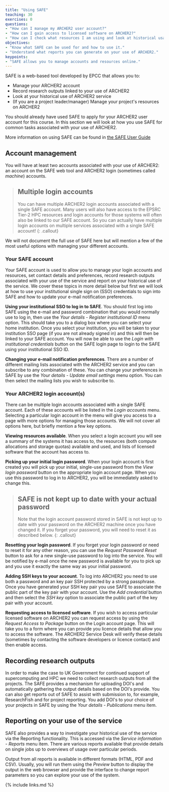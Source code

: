 ```yaml
---
title: "Using SAFE"
teaching: 30
exercises: 0
questions:
- "How can I manage my ARCHER2 user account?"
- "How can I gain access to licensed software on ARCHER2?"
- "How can I check what resources I am using and look at historical usage?"
objectives:
- "Know what SAFE can be used for and how to use it."
- "Understand what reports you can generate on your use of ARCHER2."
keypoints:
- "SAFE allows you to manage accounts and resources online."
---
```


SAFE is a web-based tool developed by EPCC that allows you to:

* Manage your ARCHER2 account
* Record research outputs linked to your use of ARCHER2
* Look at your historical use of ARCHER2 service
* (If you are a project leader/manager) Manage your project's resources on ARCHER2

You should already have used SAFE to apply for your ARCHER2 user account for this course. In
this section we will look at how you use SAFE for common tasks associated with your use of
ARCHER2.

More information on using SAFE can be found in
[the SAFE User Guide](https://www.archer2.ac.uk/documentation/safe-guide/)

## Account management

You will have at least two accounts associated with your use of ARCHER2: an account on the
SAFE web tool and ARCHER2 login (sometimes called *machine*) accounts.

> ## Multiple login accounts
> You can have multiple ARCHER2 login accounts associated with a single SAFE account. Many
> users will also have access to the EPSRC Tier-2 HPC resources and login accounts for those
> systems will often also be linked to our SAFE account. So you can actually have multiple
> login accounts on multiple services associated with a single SAFE account!
{: .callout}

We will not document the full use of SAFE here but will mention a few of the most useful
options with managing your different accounts.

### Your SAFE account

Your SAFE account is used to allow you to manage your login accounts and resources, set
contact details and preferences, record research outputs associated with your use of the
service and report on your historical use of the service. We cover these topics in more
detail below but first we will look at how to use your institutional single sign on (SSO)
credentials to sign into SAFE and how to update your e-mail notification preferences.

**Using your institutional SSO to log in to SAFE**. You should first log into SAFE using
the e-mail and password combination that you would normally use to log in, then use the
*Your details - Register institutional ID* menu option. This should take you to a dialog
box where you can select your home institution. Once you select your institution, you will
be taken to your institution SSO page (if you are not already signed in) and this will then
be linked to your SAFE account. You will now be able to use the *Login with institutional
credentials* button on the SAFE login page to login to the SAFE using your institutional SSO
ID.

**Changing your e-mail notification preferences**. There are a number of different mailing
lists associated with the ARCHER2 service and you can subscribe to any combination of these.
You can change your preferences in SAFE by use the *Your details - Update email settings*
menu option. You can then select the mailing lists you wish to subscribe to.

### Your ARCHER2 login account(s)

There can be multiple login accounts associated with a single SAFE account. Each of these
accounts will be listed in the *Login accounts* menu. Selecting a particular login account
in the menu will give you access to a page with more options for managing those accounts.
We will not cover all options here, but briefly mention a few key options.

**Viewing resources available**. When you select a login account you will see a summary
of the systems it has access to, the resources (both compute allocations and storage quotas)
available and used, and lists of licensed software that the account has access to.

**Picking up your initial login password**. When your login account is first created you
will pick up your initial, single-use password from the *View login password* button on
the appropriate login account page. When you use this password to log in to ARCHER2, you
will be immediately asked to change this.

> ## SAFE is not kept up to date with your actual password
> Note that the login account password stored in SAFE is not kept up to date with your
> password on the ARCHER2 machine once you have changed it. If you forget your password,
> you will need to reset it as described below.
{: .callout}

**Resetting your login password**. If you forget your login password or need to reset 
it for any other reason, you can use the *Request Password Reset* button to ask for
a new single-use password to log into the service. You will be notified by e-mail once
the new password is available for you to pick up and you use it exactly the same way
as your initial password.

**Adding SSH keys to your account**. To log into ARCHER2 you need to use both a password
and an key pair SSH protected by a strong passphrase. Once you have generated your 
SSH key pair you use SAFE to associate the public part of the key pair with your account.
Use the *Add credential* button and then select the *SSH key* option to associate the
public part of the key pair with your account.

**Requesting access to licensed software**. If you wish to access particular licensed
software on ARCHER2 you can request access by using the *Request Access to Package*
button on the Login account page. This will take you to a form where you can provide 
you licence details that allow you to access the software. The ARCHER2 Service Desk
will verify these details (sometimes by contacting the software developers or licence
contact) and then enable access.

## Recording research outputs

In order to make the case to UK Government for continued support of supercomputing and
HPC we need to collect research outputs from all the projects. The SAFE provides a 
mechanism for uploading DOI's and automatically gathering the output details based on
the DOI's provide. You can also get reports out of SAFE to assist with submission to,
for example, ResearchFish and for project reporting. You add DOI's to your choice of 
your projects in SAFE by using the *Your details - Publications* menu item.

## Reporting on your use of the service

SAFE also provides a way to investigate your historical use of the service via the
Reporting functionality. This is accessed via the *Service information - Reports*
menu item. There are various reports available that provide details on single 
jobs up to overviews of usage over particular periods.

Output from all reports is available in different formats (HTML, PDF and CSV).
Usually, you will run them using the *Preview* button to display the output in the
web browser and provide the interface to change report parameters so you can 
explore your use of the system.

<!-- TODO: Add exercise on running SAFE report on usage once these are available.
Will SAFE get the data from jobs run on the course soon enough to be able to use
this as an example? If not, use a generic report. -->

{% include links.md %}

